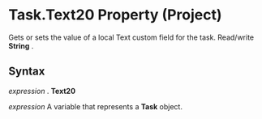 
# Task.Text20 Property (Project)

Gets or sets the value of a local Text custom field for the task. Read/write  **String** .


## Syntax

 _expression_ . **Text20**

 _expression_ A variable that represents a **Task** object.

